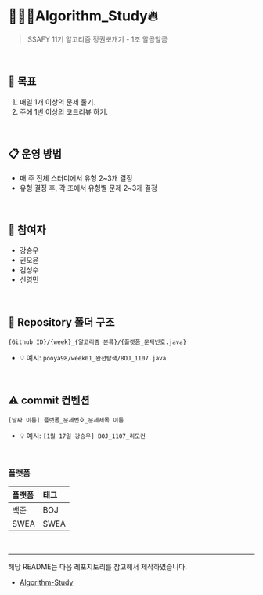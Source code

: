 # 👨🏻‍💻Algorithm_Study🔥
> SSAFY 11기 알고리즘 정권뽀개기 - 1조 알곰알곰

<br>

## 🎯 목표
1. 매일 1개 이상의 문제 풀기.
2. 주에 1번 이상의 코드리뷰 하기.

<br>

## 📋  운영 방법
- 매 주 전체 스터디에서 유형 2~3개 결정
- 유형 결정 후, 각 조에서 유형별 문제 2~3개 결정
  
<br>

## 👥 참여자 
- 강승우
- 권오윤
- 김성수
- 신영민

<br>

## 📁 Repository 폴더 구조
```
{Github ID}/{week}_{알고리즘 분류}/{플랫폼_문제번호.java}
```

- 💡 예시: `pooya98/week01_완전탐색/BOJ_1107.java`

<br>

## ⚠️ commit 컨벤션

```
[날짜 이름] 플랫폼_문제번호_문제제목 이름
```

- 💡 예시: `[1월 17일 강승우] BOJ_1107_리모컨`

<br>

### 플랫폼

| 플랫폼    | 태그  |
|:-------|:----|
| 백준     | BOJ |
| SWEA   | SWEA |

<br/>

---
해당 README는 다음 레포지토리를 참고해서 제작하였습니다.
- [Algorithm-Study](https://github.com/CodeSquad-2023-BE-Study/Algorithm-Study)


